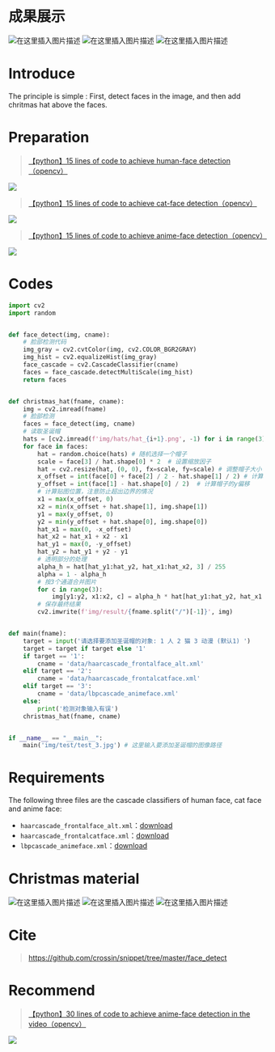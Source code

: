 # 成果展示
![在这里插入图片描述](https://img-blog.csdnimg.cn/20201230003223916.jpg?x-oss-process=image/watermark,type_ZmFuZ3poZW5naGVpdGk,shadow_10,text_aHR0cHM6Ly9ibG9nLmNzZG4ubmV0L3FxXzQyOTUxNTYw,size_16,color_FFFFFF,t_70)
![在这里插入图片描述](https://img-blog.csdnimg.cn/20201230003221839.jpg?x-oss-process=image/watermark,type_ZmFuZ3poZW5naGVpdGk,shadow_10,text_aHR0cHM6Ly9ibG9nLmNzZG4ubmV0L3FxXzQyOTUxNTYw,size_16,color_FFFFFF,t_70)
![在这里插入图片描述](https://img-blog.csdnimg.cn/20201230003234780.jpg?x-oss-process=image/watermark,type_ZmFuZ3poZW5naGVpdGk,shadow_10,text_aHR0cHM6Ly9ibG9nLmNzZG4ubmV0L3FxXzQyOTUxNTYw,size_16,color_FFFFFF,t_70)

# Introduce
The principle is simple : First, detect faces in the image, and then add chritmas hat above the faces.

# Preparation
> [【python】15 lines of code to achieve human-face detection（opencv）](https://blog.csdn.net/qq_42951560/article/details/111694348)

![](https://img-blog.csdnimg.cn/20201228094823894.jpg)
> [【python】15 lines of code to achieve cat-face detection（opencv）](https://blog.csdn.net/qq_42951560/article/details/111831532)

![](https://img-blog.csdnimg.cn/20201228102022683.jpg)
> [【python】15 lines of code to achieve anime-face detection（opencv）](https://blog.csdn.net/qq_42951560/article/details/111831797)

![](https://img-blog.csdnimg.cn/20201228103025477.jpg)

# Codes
```python
import cv2
import random


def face_detect(img, cname):
    # 脸部检测代码
    img_gray = cv2.cvtColor(img, cv2.COLOR_BGR2GRAY)
    img_hist = cv2.equalizeHist(img_gray)
    face_cascade = cv2.CascadeClassifier(cname)
    faces = face_cascade.detectMultiScale(img_hist)
    return faces


def christmas_hat(fname, cname):
    img = cv2.imread(fname)
    # 脸部检测
    faces = face_detect(img, cname)
    # 读取圣诞帽
    hats = [cv2.imread(f'img/hats/hat_{i+1}.png', -1) for i in range(3)]
    for face in faces:
        hat = random.choice(hats) # 随机选择一个帽子
        scale = face[3] / hat.shape[0] * 2  # 设置缩放因子
        hat = cv2.resize(hat, (0, 0), fx=scale, fy=scale) # 调整帽子大小
        x_offset = int(face[0] + face[2] / 2 - hat.shape[1] / 2) # 计算帽子的x偏移
        y_offset = int(face[1] - hat.shape[0] / 2)  # 计算帽子的y偏移
        # 计算贴图位置，注意防止超出边界的情况
        x1 = max(x_offset, 0)
        x2 = min(x_offset + hat.shape[1], img.shape[1])
        y1 = max(y_offset, 0)
        y2 = min(y_offset + hat.shape[0], img.shape[0])
        hat_x1 = max(0, -x_offset)
        hat_x2 = hat_x1 + x2 - x1
        hat_y1 = max(0, -y_offset)
        hat_y2 = hat_y1 + y2 - y1
        # 透明部分的处理
        alpha_h = hat[hat_y1:hat_y2, hat_x1:hat_x2, 3] / 255
        alpha = 1 - alpha_h
        # 按3个通道合并图片
        for c in range(3):
            img[y1:y2, x1:x2, c] = alpha_h * hat[hat_y1:hat_y2, hat_x1:hat_x2, c] + alpha * img[y1:y2, x1:x2, c]
        # 保存最终结果
        cv2.imwrite(f'img/result/{fname.split("/")[-1]}', img) 


def main(fname):
    target = input('请选择要添加圣诞帽的对象: 1 人 2 猫 3 动漫 (默认1) ')
    target = target if target else '1'
    if target == '1':
        cname = 'data/haarcascade_frontalface_alt.xml'
    elif target == '2':
        cname = 'data/haarcascade_frontalcatface.xml'
    elif target == '3':
        cname = 'data/lbpcascade_animeface.xml'
    else:
        print('检测对象输入有误')
    christmas_hat(fname, cname)


if __name__ == "__main__":
    main('img/test/test_3.jpg') # 这里输入要添加圣诞帽的图像路径
```
# Requirements
The following three files are the cascade classifiers of human face, cat face and anime face:
- `haarcascade_frontalface_alt.xml`：[download](https://cdn.jsdelivr.net/gh/XavierJiezou/opecv-face-detect@master/data/haarcascades/human/haarcascade_frontalface_alt.xml)
- `haarcascade_frontalcatface.xml`：[download](https://cdn.jsdelivr.net/gh/XavierJiezou/opecv-face-detect@master/data/haarcascades/cat/haarcascade_frontalcatface.xml)
- `lbpcascade_animeface.xml`：[download](https://cdn.jsdelivr.net/gh/XavierJiezou/opecv-face-detect@master/data/lbpcascades/anime/lbpcascade_animeface.xml)
# Christmas material
![在这里插入图片描述](https://img-blog.csdnimg.cn/2020123000442237.png?x-oss-process=image/watermark,type_ZmFuZ3poZW5naGVpdGk,shadow_10,text_aHR0cHM6Ly9ibG9nLmNzZG4ubmV0L3FxXzQyOTUxNTYw,size_16,color_FFFFFF,t_70)
![在这里插入图片描述](https://img-blog.csdnimg.cn/20201230004422101.png?x-oss-process=image/watermark,type_ZmFuZ3poZW5naGVpdGk,shadow_10,text_aHR0cHM6Ly9ibG9nLmNzZG4ubmV0L3FxXzQyOTUxNTYw,size_16,color_FFFFFF,t_70)
![在这里插入图片描述](https://img-blog.csdnimg.cn/20201230004423774.png?x-oss-process=image/watermark,type_ZmFuZ3poZW5naGVpdGk,shadow_10,text_aHR0cHM6Ly9ibG9nLmNzZG4ubmV0L3FxXzQyOTUxNTYw,size_16,color_FFFFFF,t_70)
# Cite
> https://github.com/crossin/snippet/tree/master/face_detect

# Recommend
> [【python】30 lines of code to achieve anime-face detection in the video（opencv）](https://blog.csdn.net/qq_42951560/article/details/111870163)

![](https://img-blog.csdnimg.cn/20201228165341951.gif)